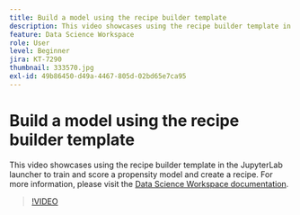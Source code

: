 ```yaml
---
title: Build a model using the recipe builder template
description: This video showcases using the recipe builder template in the JupyterLab launcher to train and score a propensity model and create a recipe.
feature: Data Science Workspace
role: User
level: Beginner
jira: KT-7290
thumbnail: 333570.jpg
exl-id: 49b86450-d49a-4467-805d-02bd65e7ca95
---
```

# Build a model using the recipe builder template

This video showcases using the recipe builder template in the JupyterLab launcher to train and score a propensity model and create a recipe. For more information, please visit the [Data Science Workspace documentation](https://experienceleague.adobe.com/docs/experience-platform/data-science-workspace/home.html).

>[!VIDEO](https://video.tv.adobe.com/v/333570?learn=on)
